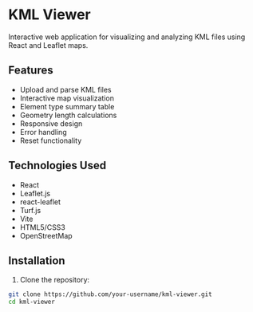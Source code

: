# KML Viewer


Interactive web application for visualizing and analyzing KML files using React and Leaflet maps.

## Features

- Upload and parse KML files
- Interactive map visualization
- Element type summary table
- Geometry length calculations
- Responsive design
- Error handling
- Reset functionality

## Technologies Used

- React
- Leaflet.js
- react-leaflet
- Turf.js
- Vite
- HTML5/CSS3
- OpenStreetMap

## Installation

1. Clone the repository:
```bash
git clone https://github.com/your-username/kml-viewer.git
cd kml-viewer
